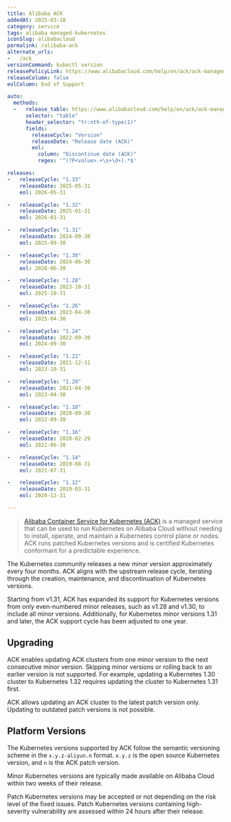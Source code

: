 ```yaml
---
title: Alibaba ACK
addedAt: 2025-03-18
category: service
tags: alibaba managed-kubernetes
iconSlug: alibabacloud
permalink: /alibaba-ack
alternate_urls:
-   /ack
versionCommand: kubectl version
releasePolicyLink: https://www.alibabacloud.com/help/en/ack/ack-managed-and-ack-dedicated/user-guide/support-for-kubernetes-versions
releaseColumn: false
eolColumn: End of Support

auto:
  methods:
  -   release_table: https://www.alibabacloud.com/help/en/ack/ack-managed-and-ack-dedicated/user-guide/support-for-kubernetes-versions/
      selector: "table"
      header_selector: "tr:nth-of-type(1)"
      fields:
        releaseCycle: "Version"
        releaseDate: "Release date (ACK)"
        eol:
          column: "Discontinue date (ACK)"
          regex: '^(?P<value>.+\s+\d+).*$'

releases:
-   releaseCycle: "1.33"
    releaseDate: 2025-05-31
    eol: 2026-05-31

-   releaseCycle: "1.32"
    releaseDate: 2025-01-31
    eol: 2026-01-31

-   releaseCycle: "1.31"
    releaseDate: 2024-09-30
    eol: 2025-09-30

-   releaseCycle: "1.30"
    releaseDate: 2024-06-30
    eol: 2026-06-30

-   releaseCycle: "1.28"
    releaseDate: 2023-10-31
    eol: 2025-10-31

-   releaseCycle: "1.26"
    releaseDate: 2023-04-30
    eol: 2025-04-30

-   releaseCycle: "1.24"
    releaseDate: 2022-09-30
    eol: 2024-09-30

-   releaseCycle: "1.22"
    releaseDate: 2021-12-31
    eol: 2023-10-31

-   releaseCycle: "1.20"
    releaseDate: 2021-04-30
    eol: 2023-04-30

-   releaseCycle: "1.18"
    releaseDate: 2020-09-30
    eol: 2022-09-30

-   releaseCycle: "1.16"
    releaseDate: 2020-02-29
    eol: 2022-06-30

-   releaseCycle: "1.14"
    releaseDate: 2019-08-31
    eol: 2021-07-31

-   releaseCycle: "1.12"
    releaseDate: 2019-03-31
    eol: 2020-12-31

---
```


> [Alibaba Container Service for Kubernetes (ACK)](https://www.alibabacloud.com/en/product/kubernetes) is a managed
> service that can be used to run Kubernetes on Alibaba Cloud without needing to install, operate, and maintain a
> Kubernetes control plane or nodes. ACK runs patched Kubernetes versions and is certified Kubernetes conformant for a
> predictable experience.

The Kubernetes community releases a new minor version approximately every four months. ACK aligns with the upstream
release cycle, iterating through the creation, maintenance, and discontinuation of Kubernetes versions.

Starting from v1.31, ACK has expanded its support for Kubernetes versions from only even-numbered minor releases,
such as v1.28 and v1.30, to include all minor versions. Additionally, for Kubernetes minor versions 1.31 and later,
the ACK support cycle has been adjusted to one year.

## Upgrading

ACK enables updating ACK clusters from one minor version to the next consecutive minor version.
Skipping minor versions or rolling back to an earlier version is not supported.
For example, updating a Kubernetes 1.30 cluster to Kubernetes 1.32 requires updating the cluster to Kubernetes 1.31 first.

ACK allows updating an ACK cluster to the latest patch version only. Updating to outdated patch versions is not possible.

## Platform Versions

The Kubernetes versions supported by ACK follow the semantic versioning scheme in the `x.y.z-aliyun.n` format.
`x.y.z` is the open source Kubernetes version, and `n` is the ACK patch version.

Minor Kubernetes versions are typically made available on Alibaba Cloud within two weeks of their release.

Patch Kubernetes versions may be accepted or not depending on the risk level of the fixed issues.
Patch Kubernetes versions containing high-severity vulnerability are assessed within 24 hours after their release.

